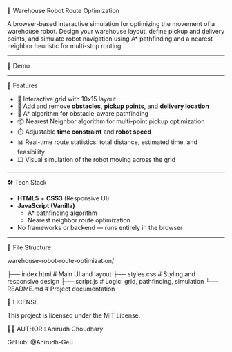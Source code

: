 🤖 Warehouse Robot Route Optimization

A browser-based interactive simulation for optimizing the movement of a warehouse robot. 
Design your warehouse layout, define pickup and delivery points, and simulate robot navigation using A* pathfinding and a nearest neighbor heuristic for multi-stop routing.

---

🚩 Demo

> 

---

🧠 Features

- 🧱 Interactive grid with 10x15 layout
- 🚧 Add and remove **obstacles**, **pickup points**, and **delivery location**
- 🧭 A* algorithm for obstacle-aware pathfinding
- 📦 Nearest Neighbor algorithm for multi-point pickup optimization
- ⏱️ Adjustable **time constraint** and **robot speed**
- 📊 Real-time route statistics: total distance, estimated time, and feasibility
- 🎞️ Visual simulation of the robot moving across the grid

---

🛠️ Tech Stack

- **HTML5** + **CSS3** (Responsive UI)
- **JavaScript (Vanilla)**
  - A* pathfinding algorithm
  - Nearest neighbor route optimization
- No frameworks or backend — runs entirely in the browser

---

📂 File Structure

warehouse-robot-route-optimization/

├── index.html # Main UI and layout
├── styles.css # Styling and responsive design
├── script.js # Logic: grid, pathfinding, simulation
└── README.md # Project documentation

📄 LICENSE

This project is licensed under the MIT License.

👨‍💻 AUTHOR : 
Anirudh Choudhary

GitHub: @Anirudh-Geu

